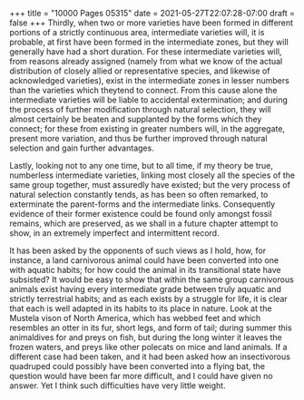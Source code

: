 +++
title = "10000 Pages 05315"
date = 2021-05-27T22:07:28-07:00
draft = false
+++
Thirdly, when two or more varieties have been formed in different portions of a strictly continuous area, intermediate varieties will, it is probable, at first have been formed in the intermediate zones, but they will generally have had a short duration. For these intermediate varieties will, from reasons already assigned (namely from what we know of the actual distribution of closely allied or representative species, and likewise of acknowledged varieties), exist in the intermediate zones in lesser numbers than the varieties which theytend to connect. From this cause alone the intermediate varieties will be liable to accidental extermination; and during the process of further modification through natural selection, they will almost certainly be beaten and supplanted by the forms which they connect; for these from existing in greater numbers will, in the aggregate, present more variation, and thus be further improved through natural selection and gain further advantages.

Lastly, looking not to any one time, but to all time, if my theory be true, numberless intermediate varieties, linking most closely all the species of the same group together, must assuredly have existed; but the very process of natural selection constantly tends, as has been so often remarked, to exterminate the parent-forms and the intermediate links. Consequently evidence of their former existence could be found only amongst fossil remains, which are preserved, as we shall in a future chapter attempt to show, in an extremely imperfect and intermittent record.

It has been asked by the opponents of such views as I hold, how, for instance, a land carnivorous animal could have been converted into one with aquatic habits; for how could the animal in its transitional state have subsisted? It would be easy to show that within the same group carnivorous animals exist having every intermediate grade between truly aquatic and strictly terrestrial habits; and as each exists by a struggle for life, it is clear that each is well adapted in its habits to its place in nature. Look at the Mustela vison of North America, which has webbed feet and which resembles an otter in its fur, short legs, and form of tail; during summer this animaldives for and preys on fish, but during the long winter it leaves the frozen waters, and preys like other polecats on mice and land animals. If a different case had been taken, and it had been asked how an insectivorous quadruped could possibly have been converted into a flying bat, the question would have been far more difficult, and I could have given no answer. Yet I think such difficulties have very little weight.

